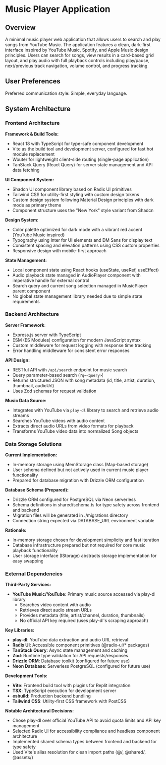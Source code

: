 # Music Player Application

## Overview

A minimal music player web application that allows users to search and play songs from YouTube Music. The application features a clean, dark-first interface inspired by YouTube Music, Spotify, and Apple Music design principles. Users can search for songs, view results in a card-based grid layout, and play audio with full playback controls including play/pause, next/previous track navigation, volume control, and progress tracking.

## User Preferences

Preferred communication style: Simple, everyday language.

## System Architecture

### Frontend Architecture

**Framework & Build Tools:**
- React 18 with TypeScript for type-safe component development
- Vite as the build tool and development server, configured for fast hot module replacement
- Wouter for lightweight client-side routing (single-page application)
- TanStack Query (React Query) for server state management and API data fetching

**UI Component System:**
- Shadcn UI component library based on Radix UI primitives
- Tailwind CSS for utility-first styling with custom design tokens
- Custom design system following Material Design principles with dark mode as primary theme
- Component structure uses the "New York" style variant from Shadcn

**Design System:**
- Color palette optimized for dark mode with a vibrant red accent (YouTube Music inspired)
- Typography using Inter for UI elements and DM Sans for display text
- Consistent spacing and elevation patterns using CSS custom properties
- Responsive design with mobile-first approach

**State Management:**
- Local component state using React hooks (useState, useRef, useEffect)
- Audio playback state managed in AudioPlayer component with imperative handle for external control
- Search query and current song selection managed in MusicPlayer parent component
- No global state management library needed due to simple state requirements

### Backend Architecture

**Server Framework:**
- Express.js server with TypeScript
- ESM (ES Modules) configuration for modern JavaScript syntax
- Custom middleware for request logging with response time tracking
- Error handling middleware for consistent error responses

**API Design:**
- RESTful API with `/api/search` endpoint for music search
- Query parameter-based search (`?q=<query>`)
- Returns structured JSON with song metadata (id, title, artist, duration, thumbnail, audioUrl)
- Uses Zod schemas for request validation

**Music Data Source:**
- Integrates with YouTube via `play-dl` library to search and retrieve audio streams
- Searches YouTube videos with audio content
- Extracts direct audio URLs from video formats for playback
- Transforms YouTube video data into normalized Song objects

### Data Storage Solutions

**Current Implementation:**
- In-memory storage using MemStorage class (Map-based storage)
- User schema defined but not actively used in current music player functionality
- Prepared for database migration with Drizzle ORM configuration

**Database Schema (Prepared):**
- Drizzle ORM configured for PostgreSQL via Neon serverless
- Schema definitions in shared/schema.ts for type safety across frontend and backend
- Migration files will be generated in ./migrations directory
- Connection string expected via DATABASE_URL environment variable

**Rationale:**
- In-memory storage chosen for development simplicity and fast iteration
- Database infrastructure prepared but not required for core music playback functionality
- User storage interface (IStorage) abstracts storage implementation for easy swapping

### External Dependencies

**Third-Party Services:**
- **YouTube Music/YouTube**: Primary music source accessed via play-dl library
  - Searches video content with audio
  - Retrieves direct audio stream URLs
  - Provides metadata (title, artist/channel, duration, thumbnails)
  - No official API key required (uses play-dl's scraping approach)

**Key Libraries:**
- **play-dl**: YouTube data extraction and audio URL retrieval
- **Radix UI**: Accessible component primitives (@radix-ui/* packages)
- **TanStack Query**: Async state management and caching
- **Zod**: Runtime type validation for API requests/responses
- **Drizzle ORM**: Database toolkit (configured for future use)
- **Neon Database**: Serverless PostgreSQL (configured for future use)

**Development Tools:**
- **Vite**: Frontend build tool with plugins for Replit integration
- **TSX**: TypeScript execution for development server
- **esbuild**: Production backend bundling
- **Tailwind CSS**: Utility-first CSS framework with PostCSS

**Notable Architectural Decisions:**
- Chose play-dl over official YouTube API to avoid quota limits and API key management
- Selected Radix UI for accessibility compliance and headless component architecture
- Implemented shared schema types between frontend and backend for type safety
- Used Vite's alias resolution for clean import paths (@/, @shared/, @assets/)